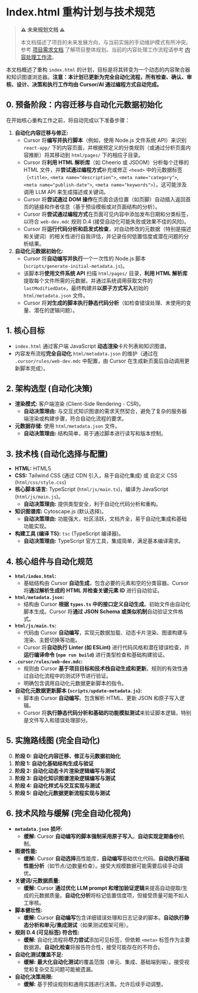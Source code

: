# Index.html 重构计划与技术规范

> **⚠️ 未来规划文档 ⚠️**
> 
> 本文档描述了项目的未来发展方向，与当前实施的手动维护模式有所冲突。参考 [项目需求文档](./prd.md) 了解项目整体规划。当前的内容处理工作流程请参考 [内容处理工作流](./content-processing-workflow.md)。

本文档概述了重构 `index.html` 的计划，目标是将其转变为一个动态的内容聚合器和知识图谱浏览器。**注意：本计划已更新为完全自动化流程，所有检查、确认、审核、设计、决策和执行工作均由 Cursor/AI 通过编程方式自动完成。**

## 0. 预备阶段：内容迁移与自动化元数据初始化

在开始核心重构工作之前，将自动完成以下准备步骤：

1.  **自动化内容迁移与修正:**
    *   Cursor 将**编写并执行脚本**（例如，使用 Node.js 文件系统 API）来识别 `react-app/` 下的内容页面，并根据预定义的分类规则（或通过分析页面内容推断）将其移动到 `html/pages/` 下的相应子目录。
    *   Cursor 将**利用 HTML 解析库**（如 Cheerio 或 JSDOM）分析每个迁移的 HTML 文件，并**尝试通过编程方式**补充或修正 `<head>` 中的元数据标签（`<title>`, `<meta name="description">`, `<meta name="category">`, `<meta name="publish-date">`, `<meta name="keywords">`）。这可能涉及调用 LLM API 来生成描述或关键词。
    *   Cursor 将**尝试通过 DOM 操作**在页面合适位置（如页脚）自动插入返回首页的链接和作者信息（基于预设模板或对页面结构的分析）。
    *   Cursor 将**尝试通过编程方式**在页面可见内容中添加发布日期和分类标签，以符合 `web-dev.mdc` 规则 D.4 (接受自动化可能失败或效果不佳的风险)。
    *   Cursor 将**运行代码分析和启发式检查**，对自动修改的元数据（特别是描述和关键词）的相关性进行自我评估，并记录任何低置信度或潜在问题的分析结果。
2.  **自动化元数据初始化:**
    *   Cursor 将**自动编写并执行**一个一次性的 Node.js 脚本 (`scripts/generate-initial-metadata.js`)。
    *   该脚本将**使用文件系统 API** 扫描 `html/pages/` 目录，**利用 HTML 解析库**提取每个文件所需的元数据，并通过系统调用获取文件的 `lastModifiedDate`，最终构建并**以原子方式写入**初始的 `html/metadata.json` 文件。
    *   Cursor 将**对生成的脚本执行静态代码分析**（如检查错误处理、未使用的变量、潜在的逻辑问题）。

## 1. 核心目标

*   `index.html` 通过客户端 JavaScript **动态渲染**卡片列表和知识图谱。
*   内容发布流程**完全自动化** `html/metadata.json` 的维护（通过在 `.cursor/rules/web-dev.mdc` 中配置，由 Cursor 在生成新页面后自动调用更新脚本完成）。

## 2. 架构选型 (自动化决策)

*   **渲染模式:** 客户端渲染 (Client-Side Rendering - CSR)。
    *   **自动决策理由:** 与交互式知识图谱的需求天然契合，避免了复杂的服务器端渲染或构建步骤，符合自动化流程的要求。
*   **元数据存储:** 使用 `html/metadata.json` 文件。
    *   **自动决策理由:** 结构简单，易于通过脚本进行读写和版本控制。

## 3. 技术栈 (自动化选择与配置)

*   **HTML:** HTML5
*   **CSS:** Tailwind CSS (通过 CDN 引入，易于自动化集成) 或 自定义 CSS (`html/css/style.css`)
*   **核心脚本语言:** TypeScript (`html/js/main.ts`)，编译为 JavaScript (`html/js/main.js`)。
    *   **自动决策理由:** 提供类型安全，利于自动化代码分析和重构。
*   **知识图谱库:** Cytoscape.js (默认选择)。
    *   **自动决策理由:** 功能强大，社区活跃，文档齐全，易于自动化集成和基础功能实现。
*   **构建工具 (编译 TS):** `tsc` (TypeScript 编译器)。
    *   **自动决策理由:** TypeScript 官方工具，集成简单，满足基本编译需求。

## 4. 核心组件与自动化规范

*   **`html/index.html`:**
    *   基础结构由 Cursor **自动生成**，包含必要的元素和空的分类容器。Cursor 将**通过解析生成的 HTML 并检查关键元素 ID** 进行自动验证。
*   **`html/metadata.json`:**
    *   结构由 Cursor **根据 `types.ts` 中的接口定义自动生成**。初始文件由自动化脚本生成。Cursor 将**通过 JSON Schema 或类似机制**自动验证文件格式。
*   **`html/js/main.ts`:**
    *   代码由 Cursor **自动编写**，实现元数据加载、动态卡片渲染、图谱构建与渲染、主题切换等功能。
    *   Cursor 将**自动执行 Linter (如 ESLint)** 进行代码风格和潜在错误检查，并**运行编译命令 (`npm run build`)** 进行类型检查和基础构建验证。
*   **`.cursor/rules/web-dev.mdc`:**
    *   规则由 Cursor **基于项目目标和技术栈自动生成和更新**。规则的有效性通过自动化流程中的测试环节进行验证。
    *   明确包含调用自动化元数据更新脚本的指令。
*   **自动化元数据更新脚本 (`scripts/update-metadata.js`):**
    *   脚本由 Cursor **自动编写**。包含解析 HTML、更新 JSON 和原子写入逻辑。
    *   Cursor 将**执行静态代码分析和基础的功能模拟测试**来验证脚本逻辑，特别是文件写入和错误处理部分。

## 5. 实施路线图 (完全自动化)

0.  **阶段 0: 自动化内容迁移、修正与元数据初始化**
1.  **阶段 1: 自动化基础结构生成与验证**
2.  **阶段 2: 自动化动态卡片渲染逻辑编写与测试**
3.  **阶段 3: 自动化知识图谱渲染逻辑编写与测试**
4.  **阶段 4: 自动化样式与交互实现与测试**
5.  **阶段 5: 自动化元数据更新流程实现与测试**

## 6. 技术风险与缓解 (完全自动化视角)

*   **`metadata.json` 损坏:**
    *   **缓解:** Cursor **自动编写的脚本强制采用原子写入**。**自动实现定期备份**机制。
*   **图谱性能:**
    *   **缓解:** Cursor **自动选择**高性能库，**自动编写**基础优化代码。**自动执行基础性能分析**（如节点/边数量检查）。接受大规模数据可能需要后续手动调优。
*   **关键词/元数据质量:**
    *   **缓解:** Cursor **通过优化 LLM prompt 和增加验证逻辑**来提高自动提取/生成的元数据质量。**自动化分析**将标记低置信度项，但接受质量可能不如人工审核。
*   **脚本健壮性:**
    *   **缓解:** Cursor **自动编写**包含详细错误处理和日志记录的脚本。**自动执行静态分析和单元/集成测试**（如果测试框架可用）。
*   **规则 D.4 (可见标签) 符合性:**
    *   **缓解:** 自动化流程将**尽力尝试**添加可见标签，但依赖 `<meta>` 标签作为主要数据源。**自动化检查**将报告符合性，接受可能存在的不符合。
*   **自动化测试覆盖不足:**
    *   **缓解:** **最大化自动化测试**的覆盖范围（单元、集成、基础端到端）。接受视觉和复杂交互问题可能被遗漏。
*   **自动化决策局限:**
    *   **缓解:** 基于预设规则和通用实践进行决策。允许后续手动调整。 